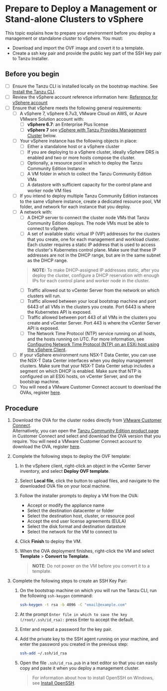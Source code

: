 # Prepare to Deploy a Management or Stand-alone Clusters to vSphere

This topic explains how to prepare your environment before you deploy a management or standalone cluster to vSphere. You must:

* Download and import the OVF image and covert it to a template.
* Create a ssh key pair and provide the public key part of the SSH key pair to Tanzu Installer.

## Before you begin

* [ ] Ensure the Tanzu CLI is installed locally on the bootstrap machine. See [Install the Tanzu CLI](installation-cli.md).
* [ ] Review the vSphere account reference information here: [Reference for vSphere account](ref-vsphere.md)
* [ ] Ensure that vSphere meets the following general requirements:
  * [ ] A vSphere 7, vSphere 6.7u3, VMware Cloud on AWS, or Azure VMware Solution account with:
    * [ ] **vSphere 6.7**: an Enterprise Plus license
    * [ ] **vSphere 7** see [vSphere with Tanzu Provides Management Cluster](#mc-vsphere7) below.
  * [ ] Your vSphere instance has the following objects in place:
    * [ ] Either a standalone host or a vSphere cluster
    * [ ] If you are deploying to a vSphere cluster, ideally vSphere DRS is enabled and two or more hosts compose the cluster.
    * [ ] Optionally, a resource pool in which to deploy the Tanzu Community Edition Instance
    * [ ] A VM folder in which to collect the Tanzu Community Edition VMs
    * [ ] A datastore with sufficient capacity for the control plane and worker node VM files
  * [ ] If you intend to deploy multiple Tanzu Community Edition instances to the same vSphere instance, create a dedicated resource pool, VM folder, and network for each instance that you deploy.
  * [ ] A network with:
    * [ ] A DHCP server to connect the cluster node VMs that Tanzu Community Edition deploys. The node VMs must be able to connect to vSphere.
    * [ ] A set of available static virtual IP (VIP) addresses for the clusters that you create,  one for each management and workload cluster. Each cluster requires a static IP address that is used to access the cluster's Kubernetes control plane. Make sure that these IP addresses are not in the DHCP range, but are in the same subnet as the DHCP range.
    > **NOTE:** To make DHCP-assigned IP addresses static, after you deploy the cluster, configure a DHCP reservation with enough IPs for each control plane and worker node in the cluster.
    * [ ] Traffic allowed out to vCenter Server from the network on which clusters will run.
    * [ ] Traffic allowed between your local bootstrap machine and port 6443 of all VMs in the clusters you create. Port 6443 is where the Kubernetes API is exposed.
    * [ ] Traffic allowed between port 443 of all VMs in the clusters you create and vCenter Server. Port 443 is where the vCenter Server API is exposed.
    * [ ] The Network Time Protocol (NTP) service running on all hosts, and the hosts running on UTC. For more information, see [Configuring Network Time Protocol (NTP) on an ESXi host using the vSphere Client](https://kb.vmware.com/s/article/57147).
  * [ ] If your vSphere environment runs NSX-T Data Center, you can use the NSX-T Data Center interfaces when you deploy management clusters. Make sure that your NSX-T Data Center setup includes a segment on which DHCP is enabled. Make sure that NTP is configured on all ESXi hosts, on vCenter Server, and on the bootstrap machine.
  * [ ] You will need a VMware Customer Connect account to download the OVAs, register [here](https://customerconnect.vmware.com/account-registration).

## Procedure

1. Download the OVA for the cluster nodes directly from [VMware Customer Connect](https://customerconnect.vmware.com/downloads/info/slug/infrastructure_operations_management/vmware_tanzu_community_edition/0_9_0).  
Alternatively, you can open the [Tanzu Community Edition product page](https://customerconnect.vmware.com/downloads/info/slug/infrastructure_operations_management/vmware_tanzu_community_edition/0_9_0) in Customer Connect and select and download the OVA version that you require. You will need a VMware Customer Connect account to download the OVA, register [here](https://customerconnect.vmware.com/account-registration).

2. Complete the following steps to deploy the OVF template:
   1. In the vSphere client, right-click an object in the vCenter Server inventory, and select **Deploy OVF template**.
   2. Select **Local file**, click the button to upload files, and navigate to the downloaded OVA file on your local machine.
   3. Follow the installer prompts to deploy a VM from the OVA:

      * Accept or modify the appliance name
      * Select the destination datacenter or folder
      * Select the destination host, cluster, or resource pool
      * Accept the end user license agreements (EULA)
      * Select the disk format and destination datastore
      * Select the network for the VM to connect to

   4. Click **Finish** to deploy the VM.
   5. When the OVA deployment finishes, right-click the VM and select **Template** > **Convert to Template**.

      > **NOTE**: Do not power on the VM before you convert it to a template.

3. Complete the following steps to create an SSH Key Pair:

   1. On the bootstrap machine on which you will run the Tanzu CLI, run the following `ssh-keygen` command:

      ```sh
      ssh-keygen -t rsa -b 4096 -C "email@example.com"
      ```

   2. At the prompt `Enter file in which to save the key (/root/.ssh/id_rsa):` press Enter to accept the default.
   3. Enter and repeat a password for the key pair.
   4. Add the private key to the SSH agent running on your machine, and enter the password you created in the previous step:

      ```sh
      ssh-add ~/.ssh/id_rsa
      ```

   5. Open the file `.ssh/id_rsa.pub` in a text editor so that you can easily copy and paste it when you deploy a management cluster.

      > For information about how to install OpenSSH on Windows, see [Install OpenSSH](https://docs.microsoft.com/en-us/windows-server/administration/openssh/openssh_install_firstuse).
